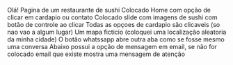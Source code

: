 Olá!
Pagina de um restaurante de sushi 
Colocado Home com opção de clicar em cardapio ou contato 
Colocado slide com imagens de sushi com botão de controle ao clicar 
Todas as opçoes de cardapio são clicaveis (so nao vao a algum lugar)
Um mapa ficticio (coloquei uma localização aleatoria da minha cidade) 
O botão whatssapp abre outra aba como se fosse mesmo uma conversa 
Abaixo possui a opção de mensagem em email, se não for colocado email que existe mostra uma mensagem de atenção
